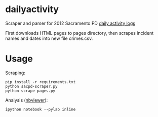 dailyactivity
=============

Scraper and parser for 2012 Sacramento PD [daily activity logs](http://www.sacpd.org/dailyactivity/)

First downloads HTML pages to pages directory, then scrapes incident names and dates into new file crimes.csv.

Usage
=====
Scraping:

    pip install -r requirements.txt
    python sacpd-scraper.py
    python scrape-pages.py

Analysis ([nbviewer](http://nbviewer.ipython.org/github/danhillreports/dailyactivity/blob/master/analysis.ipynb)):

    ipython notebook --pylab inline
